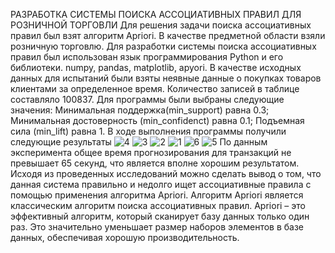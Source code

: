 РАЗРАБОТКА СИСТЕМЫ ПОИСКА АССОЦИАТИВНЫХ ПРАВИЛ ДЛЯ РОЗНИЧНОЙ ТОРГОВЛИ
Для решения задачи поиска ассоциативных правил был взят алгоритм Apriori. В качестве предметной области взяли розничную торговлю.
Для разработки системы поиска ассоциативных правил был использован язык программирования Python и его библиотеки. numpy, pandas, matplotlib, apyori. 
В качестве исходных данных для испытаний были взяты неявные данные о покупках товаров клиентами за определенное время. Количество записей в таблице составляло 100837.
Для программы были выбраны следующие значения:
Минимальная поддержка(min_support) равна 0.3;
Минимальная достоверность (min_confidenct) равна 0.1;
Подъемная сила (min_lift) равна 1.
В ходе выполнения программы получили следующие результаты
![4](https://github.com/user-attachments/assets/36ade239-d1af-46c7-98d8-987316153b6c)
![3](https://github.com/user-attachments/assets/4e7348ab-5fd8-4f52-9266-4550d9966af6)
![2](https://github.com/user-attachments/assets/35a7fc59-18c9-4a44-adf7-110e8b7a4391)
![1](https://github.com/user-attachments/assets/662385a0-e063-47be-a6ed-148e5591cfc6)
![6](https://github.com/user-attachments/assets/17778d66-e140-4230-a4b5-2413bc7c945d)
![5](https://github.com/user-attachments/assets/0384eee8-4f45-4c0b-8e0e-5613db10a39e)
По данным эксперимента общее время прогнозирования для транзакций не превышает 65 секунд, что является вполне хорошим результатом. 
Исходя из проведенных исследований можно сделать вывод о том, что данная система правильно и недолго ищет ассоциативные правила с помощью применения алгоритма Apriori.
Алгоритм Apriori является классическим алгоритм поиска ассоциативных правил. Apriori – это эффективный алгоритм, который сканирует базу данных только один раз. Это значительно уменьшает размер наборов элементов в базе данных, обеспечивая хорошую производительность.
